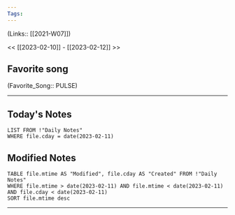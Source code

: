 ```yaml
---
Tags:
---
```

(Links:: [[2021-W07]])

<< [[2023-02-10]] - [[2023-02-12]] >>
## Favorite song
(Favorite_Song:: PULSE)
___
## Today's Notes
```dataview
LIST FROM !"Daily Notes"
WHERE file.cday = date(2023-02-11)
```
## Modified Notes
```dataview
TABLE file.mtime AS "Modified", file.cday AS "Created" FROM !"Daily Notes" 
WHERE file.mtime > date(2023-02-11) AND file.mtime < date(2023-02-11) AND file.cday < date(2023-02-11)
SORT file.mtime desc
```
___
